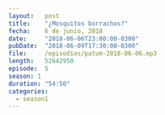 ```yaml
---
layout:   post
title:    "¿Mosquitos borrachos?"
fecha:    6 de junio, 2018
date:     "2018-06-06T23:00:00-0300"
pubDate:  "2018-06-09T17:30:00-0300"
file:     /episodios/patum-2018-06-06.mp3
length:   52642950
episode:  5
season: 1
duration: "54:50"
categories:
  - season1
---
```

